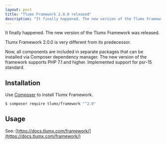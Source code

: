 ```yaml
---
layout: post
title: "Tlumx Framework 2.0.0 released"
description: "It finally happened. The new version of the Tlumx Framework was released."
---
```

It finally happened. The new version of the Tlumx Framework was released.

Tlumx Framework 2.0.0 is very different from its predecessor.

Now, all components are included in separate packages that can be installed via Composer dependency manager. The new version of the framework supports PHP 7.1 and higher. Implemented support for psr-15 standard.

## Installation

Use [Composer](https://getcomposer.org/) to install Tlumx Framework.

```bash
$ composer require tlumx/framework "^2.0"
```

## Usage

See: [https://docs.tlumx.com/framework/](https://docs.tlumx.com/framework/)